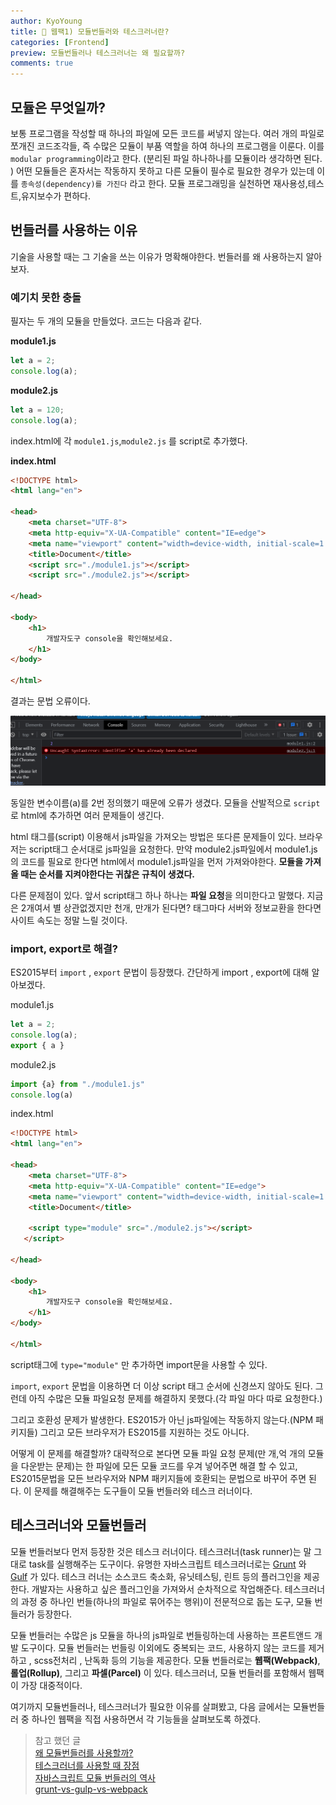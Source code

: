 ```yaml
---
author: KyoYoung
title: 🧳 웹팩1) 모듈번들러와 테스크러너란?
categories: [Frontend]
preview: 모듈번들러나 테스크러너는 왜 필요할까?
comments: true
---
```


## 모듈은 무엇일까?

보통 프로그램을 작성할 때 하나의 파일에 모든 코드를 써넣지 않는다. 여러 개의 파일로 쪼개진 코드조각들, 즉 수많은 모듈이 부품 역할을 하여 하나의 프로그램을 이룬다. 이를 `modular programming`이라고 한다. (분리된 파일 하나하나를 모듈이라 생각하면 된다. )  어떤 모듈들은 혼자서는 작동하지 못하고 다른 모듈이 필수로 필요한 경우가 있는데 이를 `종속성(dependency)를 가진다` 라고 한다.  모듈 프로그래밍을 실천하면 재사용성,테스트,유지보수가 편하다.

## 번들러를 사용하는 이유

기술을 사용할 때는 그 기술을 쓰는 이유가 명확해야한다. 번들러를 왜 사용하는지 알아보자.

### 예기치 못한 충돌

필자는 두 개의 모듈을 만들었다. 코드는 다음과 같다.

**module1.js**
``` javascript
let a = 2;
console.log(a);
```

**module2.js**
```javascript
let a = 120;
console.log(a);
```

index.html에 각 `module1.js`,`module2.js` 를 script로 추가했다.

**index.html**
```html
<!DOCTYPE html>
<html lang="en">

<head>
    <meta charset="UTF-8">
    <meta http-equiv="X-UA-Compatible" content="IE=edge">
    <meta name="viewport" content="width=device-width, initial-scale=1.0">
    <title>Document</title>
    <script src="./module1.js"></script>
    <script src="./module2.js"></script>

</head>

<body>
    <h1>
        개발자도구 console을 확인해보세요.
    </h1>
</body>

</html>
```

결과는 문법 오류이다.

![오류](/assets/images/post-images/2021-10-2/1.png)

동일한 변수이름(a)를 2번 정의했기 때문에 오류가 생겼다.  모듈을 산발적으로 `script` 로 html에 추가하면 여러 문제들이 생긴다.

html 태그를(script) 이용해서 js파일을 가져오는 방법은 또다른 문제들이 있다. 브라우저는 script태그 순서대로 js파일을 요청한다.  만약 module2.js파일에서 module1.js의 코드를 필요로 한다면 html에서 module1.js파일을 먼저 가져와야한다.  **모듈을 가져올 때는 순서를 지켜야한다는 귀찮은 규칙이 생겼다.**

다른 문제점이 있다. 앞서 script태그 하나 하나는 **파일 요청**을 의미한다고 말했다. 지금은 2개여서 별 상관없겠지만 천개, 만개가 된다면? 태그마다 서버와 정보교환을 한다면 사이트 속도는 정말 느릴 것이다.

### import, export로 해결?

ES2015부터 `import` , `export` 문법이 등장했다. 간단하게 import , export에 대해 알아보겠다.

module1.js

```javascript
let a = 2;
console.log(a);
export { a }
```



module2.js

```javascript
import {a} from "./module1.js"
console.log(a)
```

index.html

```html
<!DOCTYPE html>
<html lang="en">

<head>
    <meta charset="UTF-8">
    <meta http-equiv="X-UA-Compatible" content="IE=edge">
    <meta name="viewport" content="width=device-width, initial-scale=1.0">
    <title>Document</title>

    <script type="module" src="./module2.js"></script>
   </script>

</head>

<body>
    <h1>
        개발자도구 console을 확인해보세요.
    </h1>
</body>

</html>
```

script태그에 `type="module"` 만 추가하면 import문을 사용할 수 있다.

`import`, `export` 문법을 이용하면 더 이상 script 태그 순서에 신경쓰지 않아도 된다. 그런데 아직 수많은 모듈 파일요청 문제를 해결하지 못했다.(각 파일 마다 따로 요청한다.)

그리고 호환성 문제가 발생한다. ES2015가 아닌 js파일에는  작동하지 않는다.(NPM 패키지들) 그리고 모든 브라우저가 ES2015를 지원하는 것도 아니다.

어떻게 이 문제를 해결할까? 대략적으로 본다면 모듈 파일 요청 문제(만 개,억 개의 모듈을 다운받는 문제)는 한 파일에 모든 모듈 코드를 우겨 넣어주면 해결 할 수 있고, ES2015문법을 모든 브라우저와 NPM 패키지들에 호환되는 문법으로 바꾸어 주면 된다. 이 문제를 해결해주는 도구들이 모듈 번들러와 테스크 러너이다.

## 테스크러너와 모듈번들러

모듈 번들러보다 먼저 등장한 것은 테스크 러너이다. 테스크러너(task runner)는 말 그대로 task를 실행해주는 도구이다. 유명한 자바스크립트 테스크러너로는 [Grunt](https://gruntjs.com/) 와 [Gulf](https://gulpjs.com/) 가 있다. 테스크 러너는 소스코드 축소화, 유닛테스팅, 린트 등의 플러그인을 제공한다. 개발자는 사용하고 싶은 플러그인을 가져와서 순차적으로 작업해준다. 테스크러너의 과정 중 하나인  번들(하나의 파일로 묶어주는 행위)이 전문적으로 돕는 도구, 모듈 번들러가 등장한다.

모듈 번들러는 수많은 js 모듈을 하나의 js파일로 번들링하는데 사용하는 프론트앤드 개발 도구이다. 모듈 번들러는 번들링 이외에도 중복되는 코드, 사용하지 않는 코드를 제거하고 , scss전처리 , 난독화 등의 기능을 제공한다. 모듈 번들러로는 **웹팩(Webpack)**, **롤업(Rollup)**, 그리고 **파셀(Parcel)** 이 있다. 테스크러너, 모듈 번들러를 포함해서 웹팩이 가장 대중적이다.

여기까지 모듈번들러나, 테스크러너가 필요한 이유를 살펴봤고, 다음 글에서는 모듈번들러 중 하나인 웹팩을 직접 사용하면서 각 기능들을 살펴보도록 하겠다.



> 참고 했던 글 <br>
[왜 모듈번들러를 사용할까?](https://medium.com/@rajatgms/why-do-we-need-a-module-bundler-c5ff221523f5) <br>
[테스크러너를 사용할 때 장점](https://www.dbswebsite.com/blog/the-advantages-of-using-task-runners/) <br>
[자바스크립트 모듈 번들러의 역사](https://wormwlrm.github.io/2020/08/12/History-of-JavaScript-Modules-and-Bundlers.html) <br>
[grunt-vs-gulp-vs-webpack](https://stackshare.io/stackups/grunt-vs-gulp-vs-webpack)